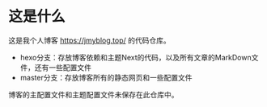 # 这是什么

这是我个人博客 https://jmyblog.top/ 的代码仓库。

- hexo分支：存放博客依赖和主题Next的代码，以及所有文章的MarkDown文件，还有一些配置文件
- master分支：存放博客所有的静态网页和一些配置文件

博客的主配置文件和主题配置文件未保存在此仓库中。
